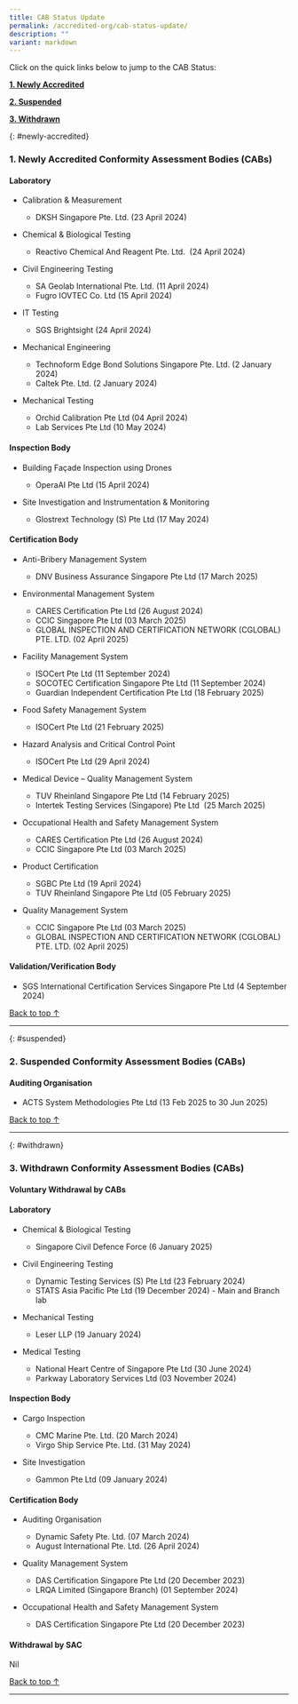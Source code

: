 ```yaml
---
title: CAB Status Update
permalink: /accredited-org/cab-status-update/
description: ""
variant: markdown
---
```

Click on the quick links below to jump to the CAB Status:

**[1. Newly Accredited](#newly-accredited)**

**[2. Suspended](#suspended)**

**[3. Withdrawn](#withdrawn)**




{: #newly-accredited}
### 1. Newly Accredited Conformity Assessment Bodies (CABs) 
   

#### Laboratory

* Calibration & Measurement
   * DKSH Singapore Pte. Ltd. (23 April 2024)

* Chemical & Biological Testing
   * Reactivo Chemical And Reagent Pte. Ltd.  (24 April 2024)

* Civil Engineering Testing
   * SA Geolab International Pte. Ltd. (11 April 2024)
   * Fugro IOVTEC Co. Ltd (15 April 2024)

* IT Testing
   * SGS Brightsight (24 April 2024)

* Mechanical Engineering
   * Technoform Edge Bond Solutions Singapore Pte. Ltd. (2 January 2024)
   * Caltek Pte. Ltd. (2 January 2024)

* Mechanical Testing
   * Orchid Calibration Pte Ltd (04 April 2024)
   * Lab Services Pte Ltd (10 May 2024)

#### Inspection Body

* Building Façade Inspection using Drones
   * OperaAI Pte Ltd (15 April 2024)

* Site Investigation and Instrumentation & Monitoring
   * Glostrext Technology (S) Pte Ltd (17 May 2024)

#### Certification Body

* Anti-Bribery Management System
  * DNV Business Assurance Singapore Pte Ltd (17 March 2025)

* Environmental Management System
   * CARES Certification Pte Ltd (26 August 2024)
   * CCIC Singapore Pte Ltd (03 March 2025)
   * GLOBAL INSPECTION AND CERTIFICATION NETWORK (CGLOBAL) 
      PTE. LTD. (02 April 2025)

* Facility Management System
   * ISOCert Pte Ltd (11 September 2024)
   * SOCOTEC Certification Singapore Pte Ltd (11 September 2024)
   * Guardian Independent Certification Pte Ltd (18 February 2025)

*  Food Safety Management System  
   * ISOCert Pte Ltd (21 February 2025)

* Hazard Analysis and Critical Control Point
   * ISOCert Pte Ltd (29 April 2024)
    
* Medical Device – Quality Management System
   *  TUV Rheinland Singapore Pte Ltd (14 February 2025)
   *  Intertek Testing Services (Singapore) Pte Ltd  (25 March 2025)
 
* Occupational Health and Safety Management System
   * CARES Certification Pte Ltd (26 August 2024)
   * CCIC Singapore Pte Ltd (03 March 2025)

* Product Certification
   * SGBC Pte Ltd (19 April 2024)
   * TUV Rheinland Singapore Pte Ltd (05 February 2025)

* Quality Management System
  * CCIC Singapore Pte Ltd (03 March 2025)
  * GLOBAL INSPECTION AND CERTIFICATION NETWORK (CGLOBAL) 
     PTE. LTD. (02 April 2025)

   
#### Validation/Verification Body
 
 * SGS International Certification Services Singapore Pte Ltd (4 September 2024)



[Back to top ↑](#top)

---

{: #suspended}
### 2. Suspended Conformity Assessment Bodies (CABs)

 
#### Auditing Organisation  
   * ACTS System Methodologies Pte Ltd (13 Feb 2025 to 30 Jun 2025)
  	 
  
[Back to top ↑](#top)

---

{: #withdrawn}
### 3. Withdrawn Conformity Assessment Bodies (CABs)


#### **Voluntary Withdrawal by CABs**


#### Laboratory

* Chemical & Biological Testing
  *  Singapore Civil Defence Force (6 January 2025)

* Civil Engineering Testing
  *  Dynamic Testing Services (S) Pte Ltd (23 February 2024)
  *  STATS Asia Pacific Pte Ltd (19 December 2024) - Main and Branch lab

* Mechanical Testing
  *  Leser LLP (19 January 2024)

* Medical Testing
  *  National Heart Centre of Singapore Pte Ltd (30 June 2024)
  *  Parkway Laboratory Services Ltd (03 November 2024)

#### Inspection Body

* Cargo Inspection
  * CMC Marine Pte. Ltd. (20 March 2024)
  * Virgo Ship Service Pte. Ltd. (31 May 2024)

* Site Investigation
  *  Gammon Pte Ltd (09 January 2024)

#### Certification Body

* Auditing Organisation
  * Dynamic Safety Pte. Ltd. (07 March 2024)
  * August International Pte. Ltd. (26 April 2024)

* Quality Management System
  * DAS Certification Singapore Pte Ltd (20 December 2023)
  * LRQA Limited (Singapore Branch) (01 September 2024)

* Occupational Health and Safety Management System
  * DAS Certification Singapore Pte Ltd (20 December 2023)


#### **Withdrawal by SAC**

Nil



[Back to top ↑](#top)






---